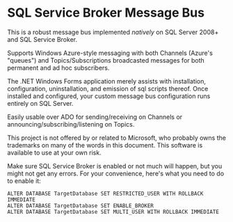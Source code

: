 # SQL Service Broker Message Bus

This is a robust message bus implemented *natively* on SQL Server 2008+ and SQL Service Broker.

Supports Windows Azure-style messaging with both Channels (Azure's "queues") and Topics/Subscriptions broadcasted messages for both permanent and ad hoc subscribers.

The .NET Windows Forms application merely assists with installation, configuration, uninstallation, and emission of sql scripts thereof.  Once installed and configured, your custom message bus configuration runs entirely on SQL Server.

Easily usable over ADO for sending/receiving on Channels or announcing/subscribing/listening on Topics.

This project is not offered by or related to Microsoft, who probably owns the trademarks on many of the words in this document.  This software is available to use at your own risk.

Make sure SQL Service Broker is enabled or not much will happen, but you might not get any errors.  For your convenience, here's what you need to do to enable it:

    ALTER DATABASE TargetDatabase SET RESTRICTED_USER WITH ROLLBACK IMMEDIATE
    ALTER DATABASE TargetDatabase SET ENABLE_BROKER
    ALTER DATABASE TargetDatabase SET MULTI_USER WITH ROLLBACK IMMEDIATE
